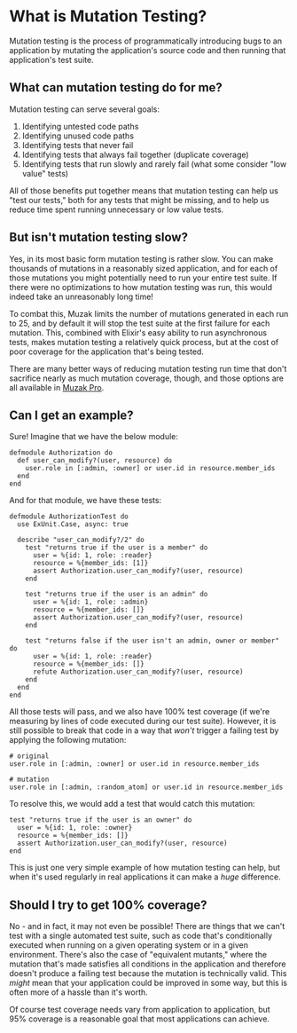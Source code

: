 # What is Mutation Testing?

Mutation testing is the process of programmatically introducing bugs to an application by mutating
the application's source code and then running that application's test suite.

## What can mutation testing do for me?

Mutation testing can serve several goals:

1. Identifying untested code paths
2. Identifying unused code paths
3. Identifying tests that never fail
4. Identifying tests that always fail together (duplicate coverage)
5. Identifying tests that run slowly and rarely fail (what some consider "low value" tests)

All of those benefits put together means that mutation testing can help us "test our tests," both
for any tests that might be missing, and to help us reduce time spent running unnecessary or low
value tests.

## But isn't mutation testing slow?

Yes, in its most basic form mutation testing is rather slow. You can make thousands of mutations
in a reasonably sized application, and for each of those mutations you might potentially need to
run your entire test suite. If there were no optimizations to how mutation testing was run, this
would indeed take an unreasonably long time!

To combat this, Muzak limits the number of mutations generated in each run to 25, and by default
it will stop the test suite at the first failure for each mutation. This, combined with Elixir's
easy ability to run asynchronous tests, makes mutation testing a relatively quick process, but at
the cost of poor coverage for the application that's being tested.

There are many better ways of reducing mutation testing run time that don't sacrifice nearly as
much mutation coverage, though, and those options are all available in [Muzak
Pro](muzak.md#muzak-pro).

## Can I get an example?

Sure! Imagine that we have the below module:

```
defmodule Authorization do
  def user_can_modify?(user, resource) do
    user.role in [:admin, :owner] or user.id in resource.member_ids
  end
end
```

And for that module, we have these tests:

```
defmodule AuthorizationTest do
  use ExUnit.Case, async: true

  describe "user_can_modify?/2" do
    test "returns true if the user is a member" do
      user = %{id: 1, role: :reader}
      resource = %{member_ids: [1]}
      assert Authorization.user_can_modify?(user, resource)
    end

    test "returns true if the user is an admin" do
      user = %{id: 1, role: :admin}
      resource = %{member_ids: []}
      assert Authorization.user_can_modify?(user, resource)
    end

    test "returns false if the user isn't an admin, owner or member" do
      user = %{id: 1, role: :reader}
      resource = %{member_ids: []}
      refute Authorization.user_can_modify?(user, resource)
    end
  end
end
```

All those tests will pass, and we also have 100% test coverage (if we're measuring by lines of
code executed during our test suite). However, it is still possible to break that code in a way
that _won't_ trigger a failing test by applying the following mutation:

```
# original
user.role in [:admin, :owner] or user.id in resource.member_ids

# mutation
user.role in [:admin, :random_atom] or user.id in resource.member_ids
```

To resolve this, we would add a test that would catch this mutation:

```
test "returns true if the user is an owner" do
  user = %{id: 1, role: :owner}
  resource = %{member_ids: []}
  assert Authorization.user_can_modify?(user, resource)
end
```

This is just one very simple example of how mutation testing can help, but when it's used
regularly in real applications it can make a _huge_ difference.

## Should I try to get 100% coverage?

No - and in fact, it may not even be possible! There are things that we can't test with a single
automated test suite, such as code that's conditionally executed when running on a given operating
system or in a given environment. There's also the case of "equivalent mutants," where the
mutation that's made satisfies all conditions in the application and therefore doesn't produce a
failing test because the mutation is technically valid. This _might_ mean that your application
could be improved in some way, but this is often more of a hassle than it's worth.

Of course test coverage needs vary from application to application, but 95% coverage is a
reasonable goal that most applications can achieve.
